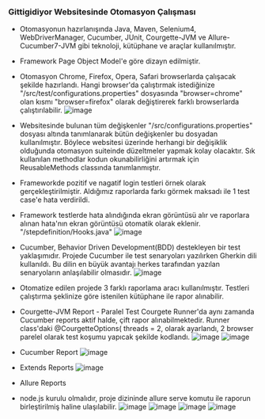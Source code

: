 <h3>Gittigidiyor Websitesinde Otomasyon Çalışması</h3>

- Otomasyonun hazırlanışında Java, Maven, Selenium4, WebDriverManager, Cucumber, JUnit, Courgette-JVM ve Allure-Cucumber7-JVM gibi teknoloji, kütüphane ve araçlar kullanılmıştır.

- Framework Page Object Model'e göre dizayn edilmiştir.

- Otomasyon Chrome, Firefox, Opera, Safari browserlarda çalışacak şekilde hazırlandı. Hangi browser'da çalıştırmak istediğinize "/src/test/configurations.properties" dosyasında "browser=chrome" olan kısmı "browser=firefox" olarak değiştirerek farklı browserlarda çalıştırılabilir. 
![image](https://user-images.githubusercontent.com/90332095/156772676-6377b309-d0d0-4290-9c53-158b9beb38d4.png)

- Websitesinde bulunan tüm değişkenler "/src/configurations.properties" dosyası altında tanımlanarak bütün değişkenler bu dosyadan kullanılmıştır. Böylece websitesi üzerinde herhangi bir değişiklik olduğunda otomasyon suiteinde düzeltmeler yapmak kolay olacaktır. Sık kullanılan methodlar kodun okunabilirliğini artırmak için ReusableMethods classında tanımlanmıştır.

- Frameworkde pozitif ve nagatif login testleri örnek olarak gerçekleştirilmiştir. Aldığımız raporlarda farkı görmek maksadı ile 1 test case'e hata verdirildi.
- Framework testlerde hata alındığında ekran görüntüsü alır ve raporlara alınan hata'nın ekran görüntüsü otomatik olarak eklenir. "/stepdefinition/Hooks.java"
![image](https://user-images.githubusercontent.com/90332095/156773726-0626ebb2-7ddc-4272-8044-e7fa4d68baa0.png)


- Cucumber, Behavior Driven Development(BDD) destekleyen bir test yaklaşımıdır. Projede Cucumber ile test senaryoları yazılırken Gherkin dili kullanıldı. Bu dilin en büyük avantajı herkes tarafından yazılan senaryoların anlaşılabilir olmasıdır.
![image](https://user-images.githubusercontent.com/90332095/156788117-d3f6f388-4b0e-4811-b8e6-9eb3e51c121c.png)
* Otomatize edilen projede 3 farklı raporlama aracı kullanılmıştır. Testleri çalıştırma şeklinize göre istenilen kütüphane ile rapor alınabilir.

- Courgette-JVM Report - Paralel Test
Courgete Runner'da aynı zamanda Cucumber reports aktif halde, çift rapor alınabilmektedir.
Runner class'daki 
@CourgetteOptions(
        threads = 2, olarak ayarlandı, 2 browser parelel olarak test koşumu yapıcak şekilde kodlandı.
![image](https://user-images.githubusercontent.com/90332095/156782990-2727daea-6944-4dfc-b506-8e0e26b0656c.png)
![image](https://user-images.githubusercontent.com/90332095/156783255-e7a1fe83-8beb-4446-8e65-c9398408a4e8.png)

- Cucumber Report
![image](https://user-images.githubusercontent.com/90332095/156784509-504e3083-83fc-4d84-bb24-10caad4a171d.png)

- Extends Reports
![image](https://user-images.githubusercontent.com/90332095/156784811-096c3f4f-9fc0-4e04-a232-0f203dea19eb.png)

- Allure Reports
- node.js kurulu olmalıdır, proje dizininde allure serve komutu ile raporun birleştirilmiş haline ulaşılabilir.
![image](https://user-images.githubusercontent.com/90332095/156786790-a9eb022d-083b-4830-865e-99f3e2df95c5.png)
![image](https://user-images.githubusercontent.com/90332095/156786970-baaa1d7f-b290-4260-a1ca-0bbca52b0f2d.png)
![image](https://user-images.githubusercontent.com/90332095/156787102-402fee93-7326-4f53-84bd-2295cac74551.png)
![image](https://user-images.githubusercontent.com/90332095/156787201-4308198b-c9e8-4b95-bc06-ef32c9afe8a6.png)









